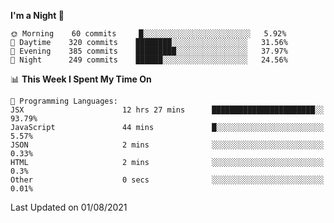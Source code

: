 <!--START_SECTION:waka-->
**I'm a Night 🦉** 

```text
🌞 Morning    60 commits     █░░░░░░░░░░░░░░░░░░░░░░░░   5.92% 
🌆 Daytime    320 commits    ████████░░░░░░░░░░░░░░░░░   31.56% 
🌃 Evening    385 commits    █████████░░░░░░░░░░░░░░░░   37.97% 
🌙 Night      249 commits    ██████░░░░░░░░░░░░░░░░░░░   24.56%

```


📊 **This Week I Spent My Time On** 

```text
💬 Programming Languages: 
JSX                      12 hrs 27 mins      ███████████████████████░░   93.79% 
JavaScript               44 mins             █░░░░░░░░░░░░░░░░░░░░░░░░   5.57% 
JSON                     2 mins              ░░░░░░░░░░░░░░░░░░░░░░░░░   0.33% 
HTML                     2 mins              ░░░░░░░░░░░░░░░░░░░░░░░░░   0.3% 
Other                    0 secs              ░░░░░░░░░░░░░░░░░░░░░░░░░   0.01%

```


 Last Updated on 01/08/2021
<!--END_SECTION:waka-->
